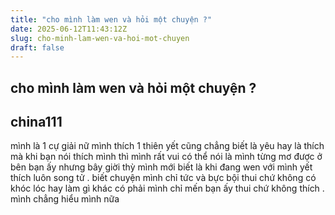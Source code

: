 ```yaml
---
title: "cho mình làm wen và hỏi một chuyện ?"
date: 2025-06-12T11:43:12Z
slug: cho-minh-lam-wen-va-hoi-mot-chuyen
draft: false
---
```


## cho mình làm wen và hỏi một chuyện ?

## china111

mình là 1 cự giải nữ mình thích 1 thiên yết cũng chẳng biết là yêu hay là thích mà khi bạn nói thích mình thì mình rất vui có thể nói là mình từng mơ được ở bên bạn ấy nhưng bây giời thỳ mình mới biết là khi đang wen với mình yết thích luôn song tử . biết chuyện mình chỉ tức và bực bội thui chứ không có khóc lóc hay làm gì khác có phải mình chỉ mến bạn ấy thui chứ không thích . mình chẳng hiểu mình nữa